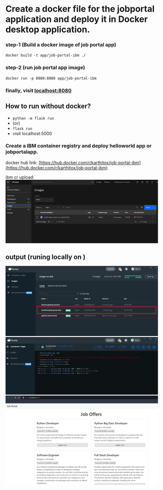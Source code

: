 # Create a docker file for the jobportal application and deploy it in Docker desktop application. 

### step-1 (Build a docker image of job portal app)

```shell
docker build -t app/job-portal-ibm ./
```

### step-2 (run job portal app image)

```shell
docker run -p 8080:8080 app/job-portal-ibm
```

### finally, visit [localhost:8080](https://localhost:8080)

## How to run without docker? 

- ```python -m flask run```  
- (or)  
- ```flask run```
- visit localhost:5000

### Create a IBM container registry and deploy helloworld app or jobportalapp.

docker hub link: [https://hub.docker.com/r/karthitox/job-portal-ibm](https://hub.docker.com/r/karthitox/job-portal-ibm)

ibm cr upload: ![](img/uploaded-on-ibm-cr.png)

## output (runing locally on )

![](img/doc-img.png)
![](img/doc-cli.png)
![](img/output.png)

